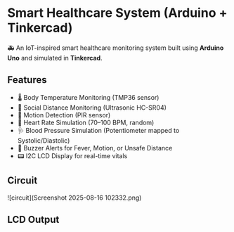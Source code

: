 # Smart Healthcare System (Arduino + Tinkercad)

🚑 An IoT-inspired smart healthcare monitoring system built using **Arduino Uno** and simulated in **Tinkercad**.

## Features
- 🌡️ Body Temperature Monitoring (TMP36 sensor)
- 📏 Social Distance Monitoring (Ultrasonic HC-SR04)
- 🏃 Motion Detection (PIR sensor)
- 💓 Heart Rate Simulation (70–100 BPM, random)
- 🩺 Blood Pressure Simulation (Potentiometer mapped to Systolic/Diastolic)
- 🔔 Buzzer Alerts for Fever, Motion, or Unsafe Distance
- 📟 I2C LCD Display for real-time vitals

## Circuit
![circuit](Screenshot 2025-08-16 102332.png)  

## LCD Output
